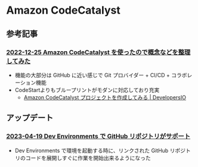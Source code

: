 # Amazon CodeCatalyst

## 参考記事

### [2022-12-25 Amazon CodeCatalyst を使ったので概念などを整理してみた](https://dev.classmethod.jp/articles/try-amazon-codecatalyst/)

- 機能の大部分は GitHub に近い感じで Git プロバイダー + CI/CD + コラボレーション機能
- CodeStartよりもブループリントがモダンに対応しており充実
  - [Amazon CodeCatalyst プロジェクトを作成してみる | DevelopersIO](https://dev.classmethod.jp/articles/amazon-codecatalyst-create-project/)

## アップデート

### [2023-04-19 Dev Environments で GitHub リポジトリがサポート](https://dev.classmethod.jp/articles/codecatalyst-dev-environments-github/)

- Dev Environments で環境を起動する時に、リンクされた GitHub リポジトリのコードを展開しすぐに作業を開始出来るようになった

